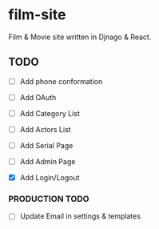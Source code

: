 # film-site
Film &amp; Movie site written in Djnago &amp; React. 





## TODO
- [ ] Add phone conformation
- [ ] Add OAuth
- [ ] Add Category List
- [ ] Add Actors List
- [ ] Add Serial Page
- [ ] Add Admin Page
- [X] Add Login/Logout


### PRODUCTION TODO
- [ ] Update Email in settings & templates
